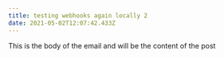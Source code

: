 ```yaml
---
title: testing webhooks again locally 2
date: 2021-05-02T12:07:42.433Z
---
```

This is the body of the email and will be the content of the post

